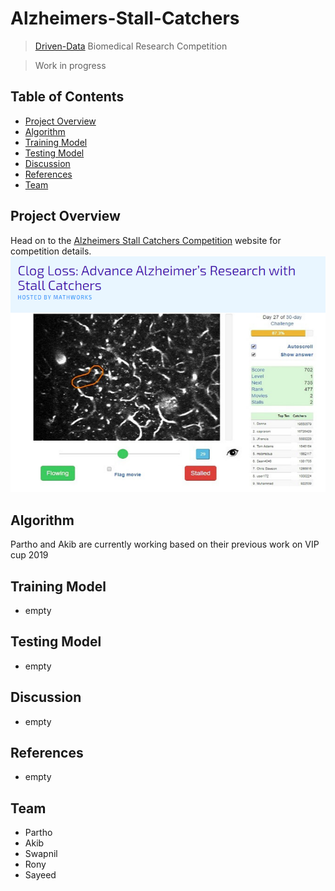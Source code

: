 # Alzheimers-Stall-Catchers

> <a href="https://www.drivendata.org/competitions/">Driven-Data</a> Biomedical Research Competition 

> Work in progress

## Table of Contents

- [Project Overview](#overview)
- [Algorithm](#algorithm)
- [Training Model](#training)
- [Testing Model](#testing)
- [Discussion](#discussion)
- [References](#reference)
- [Team](#team)

## Project Overview

Head on to the <a href="https://www.drivendata.org/competitions/65/clog-loss-alzheimers-research/page/207/">Alzheimers Stall Catchers Competition</a> website for competition details.
![Base Image](screenshots/home.png)

## Algorithm

Partho and Akib are currently working based on their previous work on VIP cup 2019

## Training Model

- empty

## Testing Model

- empty

## Discussion

- empty

## References

- empty

## Team

- Partho
- Akib
- Swapnil
- Rony
- Sayeed







